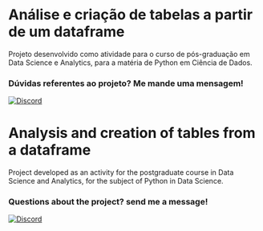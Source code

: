 # Análise e criação de tabelas a partir de um dataframe

Projeto desenvolvido como atividade para o curso de pós-graduação em Data Science e Analytics, para a matéria de Python em Ciência de Dados.

### Dúvidas referentes ao projeto? Me mande uma mensagem!

[![Discord](https://img.shields.io/badge/Discord-FFF?style=for-the-badge&logo=discord&logoColor=000)](https://www.discord.com/in/gfmgea/)

# Analysis and creation of tables from a dataframe

Project developed as an activity for the postgraduate course in Data Science and Analytics, for the subject of Python in Data Science.

### Questions about the project? send me a message!

[![Discord](https://img.shields.io/badge/Discord-FFF?style=for-the-badge&logo=discord&logoColor=000)](https://www.discord.com/in/gfmgea/)
